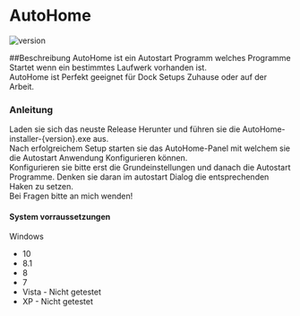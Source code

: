# AutoHome
![version](https://img.shields.io/badge/Version-1.0.0-green)
<br>

##Beschreibung
AutoHome ist ein Autostart Programm welches Programme Startet wenn ein bestimmtes Laufwerk vorhanden ist. <br> AutoHome ist Perfekt geeignet für Dock Setups Zuhause oder auf der Arbeit.

### Anleitung
Laden sie sich das neuste Release Herunter und führen sie die AutoHome-installer-{version}.exe aus. <br>Nach erfolgreichem Setup starten sie das AutoHome-Panel mit welchem sie die Autostart Anwendung Konfigurieren können. <br> Konfigurieren sie bitte erst die Grundeinstellungen und danach die Autostart Programme. Denken sie daran im autostart Dialog die entsprechenden Haken zu setzen.<br> Bei Fragen bitte an mich wenden!

#### System vorraussetzungen

Windows
- 10
- 8.1
- 8
- 7
- Vista - Nicht getestet
- XP - Nicht getestet
